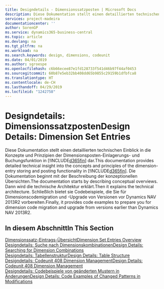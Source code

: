 ```yaml
---
title: Designdetails - Dimensionssatzposten | Microsoft Docs
description: Diese Dokumentation stellt einen detaillierten technischen Einblick in die Urheberrechtshinweise und Prinzipien bereit, die verwendet werden, um die Dimensionsposten-Einlagerungs- und Buchungsfunktion in  neu zu gestalten.
services: project-madeira
documentationcenter: ''
author: SorenGP
ms.service: dynamics365-business-central
ms.topic: article
ms.devlang: na
ms.tgt_pltfrm: na
ms.workload: na
ms.search.keywords: design, dimensions, codeunit
ms.date: 04/01/2019
ms.author: sgroespe
ms.openlocfilehash: c6b66ecee87e1fd128733f541d46b97f44af0453
ms.sourcegitcommit: 60b87e5eb32bb408dd65b9855c29159b1dfbfca8
ms.translationtype: HT
ms.contentlocale: de-CH
ms.lasthandoff: 04/29/2019
ms.locfileid: "1242758"
---
```

# <a name="design-details-dimension-set-entries"></a><span data-ttu-id="76225-103">Designdetails: Dimensionssatzposten</span><span class="sxs-lookup"><span data-stu-id="76225-103">Design Details: Dimension Set Entries</span></span>
<span data-ttu-id="76225-104">Diese Dokumentation stellt einen detaillierten technischen Einblick in die Konzepte und Prinzipien der Dimensionsposten-Einlagerungs- und Buchungsfunktion in [!INCLUDE[d365fin](includes/d365fin_md.md)] dar.</span><span class="sxs-lookup"><span data-stu-id="76225-104">This documentation provides detailed technical insight into the concepts and principles of the dimension-entry storing and posting functionality in [!INCLUDE[d365fin](includes/d365fin_md.md)].</span></span> <span data-ttu-id="76225-105">Die Dokumentation beginnt mit der Beschreibung der konzeptionellen Übersichten.</span><span class="sxs-lookup"><span data-stu-id="76225-105">The documentation starts by describing conceptual overviews.</span></span> <span data-ttu-id="76225-106">Dann wird die technische Architektur erklärt.</span><span class="sxs-lookup"><span data-stu-id="76225-106">Then it explains the technical architecture.</span></span> <span data-ttu-id="76225-107">Schließlich bietet sie Codebeispiele, die Sie für Dimensionscodemigration und -Upgrade von Versionen vor Dynamics NAV 2013R2 vorbereiten.</span><span class="sxs-lookup"><span data-stu-id="76225-107">Finally, it provides code examples to prepare you for dimension code migration and upgrade from versions earlier than Dynamics NAV 2013R2.</span></span>  

## <a name="in-this-section"></a><span data-ttu-id="76225-108">In diesem Abschnitt</span><span class="sxs-lookup"><span data-stu-id="76225-108">In This Section</span></span>  
[<span data-ttu-id="76225-109">Dimensionssatz-Eintrags-Übersicht</span><span class="sxs-lookup"><span data-stu-id="76225-109">Dimension Set Entries Overview</span></span>](design-details-dimension-set-entries-overview.md)  
[<span data-ttu-id="76225-110">Designdetails: Suche nach Dimensionskombinationen</span><span class="sxs-lookup"><span data-stu-id="76225-110">Design Details: Searching for Dimension Combinations</span></span>](design-details-searching-for-dimension-combinations.md)  
[<span data-ttu-id="76225-111">Designdetails: Tabellenstruktur</span><span class="sxs-lookup"><span data-stu-id="76225-111">Design Details: Table Structure</span></span>](design-details-table-structure.md)  
[<span data-ttu-id="76225-112">Designdetails: Codeunit 408 Dimension Management</span><span class="sxs-lookup"><span data-stu-id="76225-112">Design Details: Codeunit 408 Dimension Management</span></span>](design-details-codeunit-408-dimension-management.md)  
[<span data-ttu-id="76225-113">Designdetails: Codebeispiele von geänderten Mustern in Änderungen</span><span class="sxs-lookup"><span data-stu-id="76225-113">Design Details: Code Examples of Changed Patterns in Modifications</span></span>](design-details-code-examples-of-changed-patterns-in-modifications.md)
